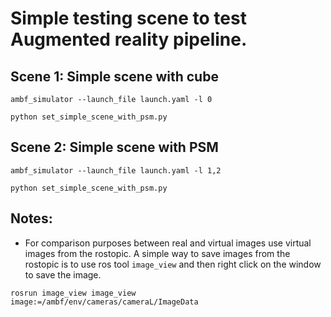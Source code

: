 # Simple testing scene to test Augmented reality pipeline.


## Scene 1: Simple scene with cube

```
ambf_simulator --launch_file launch.yaml -l 0 
```
```
python set_simple_scene_with_psm.py
```

## Scene 2: Simple scene with PSM

```
ambf_simulator --launch_file launch.yaml -l 1,2 
```
```
python set_simple_scene_with_psm.py
```

## Notes:
- For comparison purposes between real and virtual images use virtual images from the rostopic. A simple way to save images from the rostopic is to use ros tool `image_view` and then right click on the window to save the image.

```
rosrun image_view image_view image:=/ambf/env/cameras/cameraL/ImageData
```
